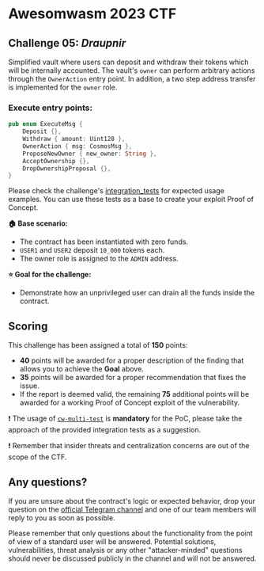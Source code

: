# Awesomwasm 2023 CTF

## Challenge 05: *Draupnir*

Simplified vault where users can deposit and withdraw their tokens which will be internally accounted. The vault's `owner` can perform arbitrary actions through the `OwnerAction` entry point. In addition, a two step address transfer is implemented for the `owner` role.

### Execute entry points:
```rust
pub enum ExecuteMsg {
    Deposit {},
    Withdraw { amount: Uint128 },
    OwnerAction { msg: CosmosMsg },
    ProposeNewOwner { new_owner: String },
    AcceptOwnership {},
    DropOwnershipProposal {},
}
```

Please check the challenge's [integration_tests](./src/integration_test.rs) for expected usage examples. You can use these tests as a base to create your exploit Proof of Concept.

**:house: Base scenario:**
- The contract has been instantiated with zero funds.
- `USER1` and `USER2` deposit `10_000` tokens each.
- The owner role is assigned to the `ADMIN` address.

**:star: Goal for the challenge:**
- Demonstrate how an unprivileged user can drain all the funds inside the contract.

## Scoring

This challenge has been assigned a total of **150** points: 
- **40** points will be awarded for a proper description of the finding that allows you to achieve the **Goal** above.
- **35** points will be awarded for a proper recommendation that fixes the issue.
- If the report is deemed valid, the remaining **75** additional points will be awarded for a working Proof of Concept exploit of the vulnerability.


:exclamation: The usage of [`cw-multi-test`](https://github.com/CosmWasm/cw-multi-test) is **mandatory** for the PoC, please take the approach of the provided integration tests as a suggestion.

:exclamation: Remember that insider threats and centralization concerns are out of the scope of the CTF.

## Any questions?

If you are unsure about the contract's logic or expected behavior, drop your question on the [official Telegram channel](https://t.me/+8ilY7qeG4stlYzJi) and one of our team members will reply to you as soon as possible. 

Please remember that only questions about the functionality from the point of view of a standard user will be answered. Potential solutions, vulnerabilities, threat analysis or any other "attacker-minded" questions should never be discussed publicly in the channel and will not be answered.
